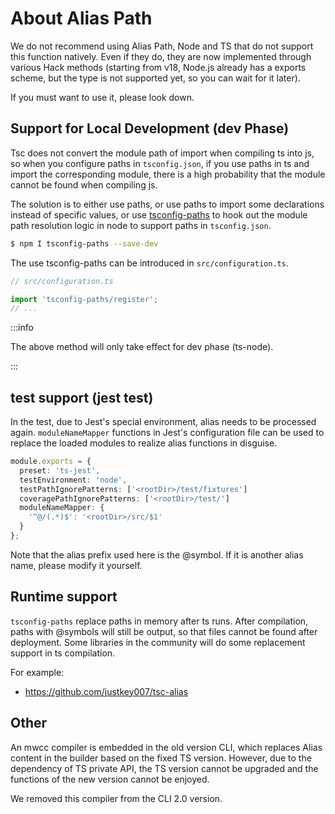 # About Alias Path

We do not recommend using Alias Path, Node and TS that do not support this function natively. Even if they do, they are now implemented through various Hack methods (starting from v18, Node.js already has a exports scheme, but the type is not supported yet, so you can wait for it later).

If you must want to use it, please look down.

## Support for Local Development (dev Phase)

Tsc does not convert the module path of import when compiling ts into js, so when you configure paths in `tsconfig.json`, if you use paths in ts and import the corresponding module, there is a high probability that the module cannot be found when compiling js.

The solution is to either use paths, or use paths to import some declarations instead of specific values, or use [tsconfig-paths](https://github.com/dividab/tsconfig-paths) to hook out the module path resolution logic in node to support paths in `tsconfig.json`.

```bash
$ npm I tsconfig-paths --save-dev
```

The use tsconfig-paths can be introduced in `src/configuration.ts`.

```typescript
// src/configuration.ts

import 'tsconfig-paths/register';
// ...
```

:::info

The above method will only take effect for dev phase (ts-node).

:::



## test support (jest test)

In the test, due to Jest's special environment, alias needs to be processed again. `moduleNameMapper` functions in Jest's configuration file can be used to replace the loaded modules to realize alias functions in disguise.

```typescript
module.exports = {
  preset: 'ts-jest',
  testEnvironment: 'node',
  testPathIgnorePatterns: ['<rootDir>/test/fixtures']
  coveragePathIgnorePatterns: ['<rootDir>/test/']
  moduleNameMapper: {
    '^@/(.*)$': '<rootDir>/src/$1'
  }
};
```

Note that the alias prefix used here is the @symbol. If it is another alias name, please modify it yourself.



## Runtime support

`tsconfig-paths` replace paths in memory after ts runs. After compilation, paths with @symbols will still be output, so that files cannot be found after deployment. Some libraries in the community will do some replacement support in ts compilation.

For example:

- https://github.com/justkey007/tsc-alias



## Other

An mwcc compiler is embedded in the old version CLI, which replaces Alias content in the builder based on the fixed TS version. However, due to the dependency of TS private API, the TS version cannot be upgraded and the functions of the new version cannot be enjoyed.

We removed this compiler from the CLI 2.0 version.